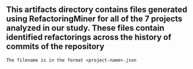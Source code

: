 ## This artifacts directory contains files generated using RefactoringMiner for all of the 7 projects analyzed in our study. These files contain identified refactorings across the history of commits of the repository

```
The filename is in the format <project-name>.json
```
